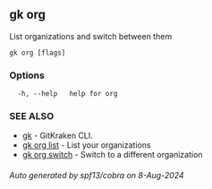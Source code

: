 ## gk org

List organizations and switch between them

```
gk org [flags]
```

### Options

```
  -h, --help   help for org
```

### SEE ALSO

* [gk](gk.md)	 - GitKraken CLI.
* [gk org list](gk_org_list.md)	 - List your organizations
* [gk org switch](gk_org_switch.md)	 - Switch to a different organization

###### Auto generated by spf13/cobra on 8-Aug-2024
